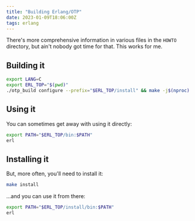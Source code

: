 ```yaml
---
title: "Building Erlang/OTP"
date: 2023-01-09T18:06:00Z
tags: erlang
---
```


There's more comprehensive information in various files in the `HOWTO` directory, but ain't nobody got time for that. This works for me.

## Building it

```sh
export LANG=C
export ERL_TOP="$(pwd)"
./otp_build configure --prefix="$ERL_TOP/install" && make -j$(nproc)
```

## Using it

You can sometimes get away with using it directly:

```sh
export PATH="$ERL_TOP/bin:$PATH"
erl
```

## Installing it

But, more often, you'll need to install it:

```sh
make install
```

...and you can use it from there:

```sh
export PATH="$ERL_TOP/install/bin:$PATH"
erl
```
